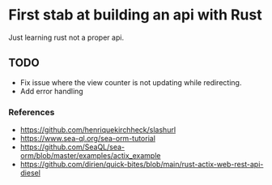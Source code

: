# First stab at building an api with Rust
Just learning rust not a proper api.

## TODO
- Fix issue where the view counter is not updating while redirecting.
- Add error handling

### References
- https://github.com/henriquekirchheck/slashurl
- https://www.sea-ql.org/sea-orm-tutorial
- https://github.com/SeaQL/sea-orm/blob/master/examples/actix_example
- https://github.com/dirien/quick-bites/blob/main/rust-actix-web-rest-api-diesel
